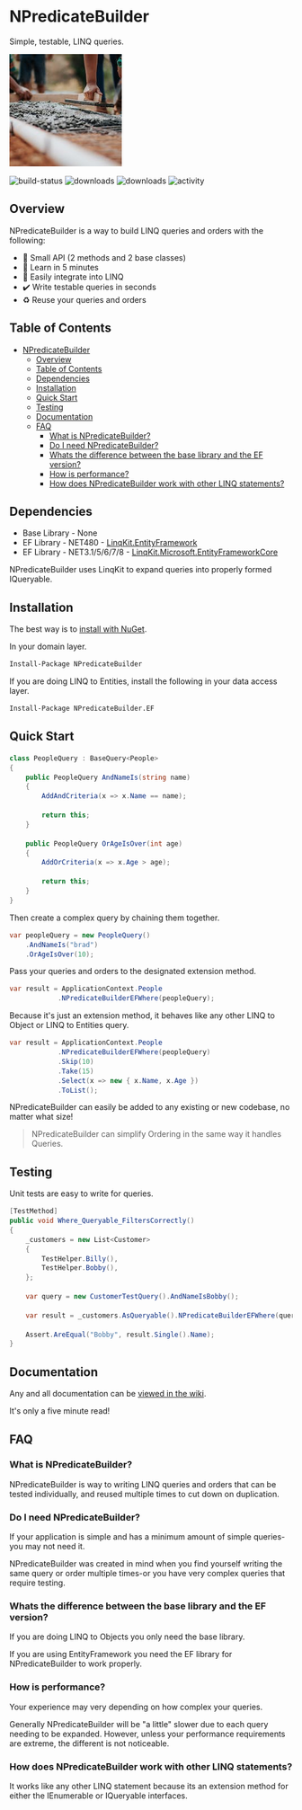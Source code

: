 # NPredicateBuilder

Simple, testable, LINQ queries.

![TempIcon](images/tempIcon.jpg)

![build-status](https://github.com/mjbradvica/NPredicateBuilder/workflows/main/badge.svg) ![downloads](https://img.shields.io/nuget/dt/NPredicateBuilder) ![downloads](https://img.shields.io/nuget/v/NPredicateBuilder) ![activity](https://img.shields.io/github/last-commit/mjbradvica/NPredicateBuilder/master)

## Overview

NPredicateBuilder is a way to build LINQ queries and orders with the following:

- :microscope: Small API (2 methods and 2 base classes)
- :straight_ruler: Learn in 5 minutes
- :key: Easily integrate into LINQ
- :heavy_check_mark: Write testable queries in seconds
- :recycle: Reuse your queries and orders

## Table of Contents

- [NPredicateBuilder](#npredicatebuilder)
  - [Overview](#overview)
  - [Table of Contents](#table-of-contents)
  - [Dependencies](#dependencies)
  - [Installation](#installation)
  - [Quick Start](#quick-start)
  - [Testing](#testing)
  - [Documentation](#documentation)
  - [FAQ](#faq)
    - [What is NPredicateBuilder?](#what-is-npredicatebuilder)
    - [Do I need NPredicateBuilder?](#do-i-need-npredicatebuilder)
    - [Whats the difference between the base library and the EF version?](#whats-the-difference-between-the-base-library-and-the-ef-version)
    - [How is performance?](#how-is-performance)
    - [How does NPredicateBuilder work with other LINQ statements?](#how-does-npredicatebuilder-work-with-other-linq-statements)

## Dependencies

- Base Library - None
- EF Library - NET480 - [LinqKit.EntityFramework](https://www.nuget.org/packages/LinqKit.EntityFramework)
- EF Library - NET3.1/5/6/7/8 - [LinqKit.Microsoft.EntityFrameworkCore](https://www.nuget.org/packages/LinqKit.Microsoft.EntityFrameworkCore)

NPredicateBuilder uses LinqKit to expand queries into properly formed IQueryable.

## Installation

The best way is to [install with NuGet](https://www.nuget.org/packages/NPredicateBuilder/).

In your domain layer.

```bash
Install-Package NPredicateBuilder
```

If you are doing LINQ to Entities, install the following in your data access layer.

```bash
Install-Package NPredicateBuilder.EF
```

## Quick Start

```csharp
class PeopleQuery : BaseQuery<People>
{
    public PeopleQuery AndNameIs(string name)
    {
        AddAndCriteria(x => x.Name == name);

        return this;
    }

    public PeopleQuery OrAgeIsOver(int age)
    {
        AddOrCriteria(x => x.Age > age);

        return this;
    }
}
```

Then create a complex query by chaining them together.

```csharp
var peopleQuery = new PeopleQuery()
    .AndNameIs("brad")
    .OrAgeIsOver(10);
```

Pass your queries and orders to the designated extension method.

```csharp
var result = ApplicationContext.People
            .NPredicateBuilderEFWhere(peopleQuery);
```

Because it's just an extension method, it behaves like any other LINQ to Object or LINQ to Entities query.

```csharp
var result = ApplicationContext.People
            .NPredicateBuilderEFWhere(peopleQuery)
            .Skip(10)
            .Take(15)
            .Select(x => new { x.Name, x.Age })
            .ToList();
```

NPredicateBuilder can easily be added to any existing or new codebase, no matter what size!

> NPredicateBuilder can simplify Ordering in the same way it handles Queries.

## Testing

Unit tests are easy to write for queries.

```csharp
[TestMethod]
public void Where_Queryable_FiltersCorrectly()
{
    _customers = new List<Customer>
    {
        TestHelper.Billy(),
        TestHelper.Bobby(),
    };

    var query = new CustomerTestQuery().AndNameIsBobby();

    var result = _customers.AsQueryable().NPredicateBuilderEFWhere(query);

    Assert.AreEqual("Bobby", result.Single().Name);
}
```

## Documentation

Any and all documentation can be [viewed in the wiki](https://github.com/n-predicate-builder/NPredicateBuilder/wiki).

It's only a five minute read!

## FAQ

### What is NPredicateBuilder?

NPredicateBuilder is way to writing LINQ queries and orders that can be tested individually, and reused multiple times to cut down on duplication.

### Do I need NPredicateBuilder?

If your application is simple and has a minimum amount of simple queries-you may not need it.

NPredicateBuilder was created in mind when you find yourself writing the same query or order multiple times-or you have very complex queries that require testing.

### Whats the difference between the base library and the EF version?

If you are doing LINQ to Objects you only need the base library.

If you are using EntityFramework you need the EF library for NPredicateBuilder to work properly.

### How is performance?

Your experience may very depending on how complex your queries.

Generally NPredicateBuilder will be "a little" slower due to each query needing to be expanded. However, unless your performance requirements are extreme, the different is not noticeable.

### How does NPredicateBuilder work with other LINQ statements?

It works like any other LINQ statement because its an extension method for either the IEnumerable or IQueryable interfaces.
